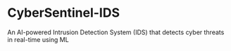 # CyberSentinel-IDS
An AI-powered Intrusion Detection System (IDS) that detects cyber threats in real-time using ML
